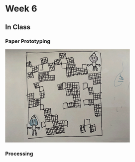 # Week 6 <br>
## In Class <br>


### Paper Prototyping <br>
<img src="https://github.com/ChantelLai/Slave-to-the-Algorithm/blob/master/Week%206/IMG_3224.gif" alt="Processed-with-VSCO-with-c1-preset" border="0" width="400" height="300"/>


### Processing <br>

